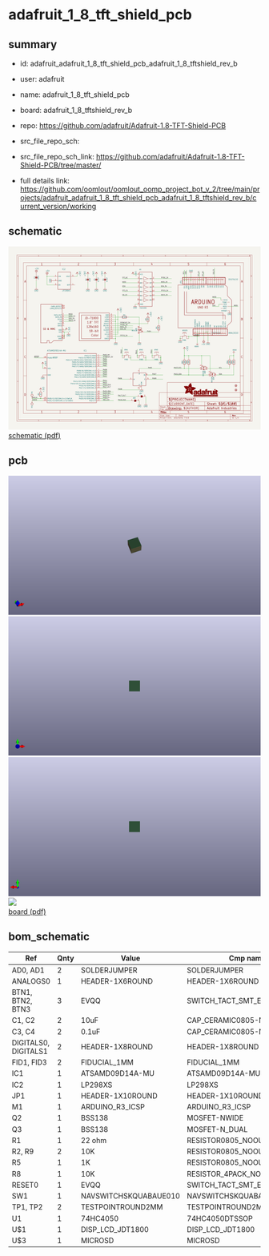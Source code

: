 # adafruit_1_8_tft_shield_pcb
 
## summary 
* id: adafruit_adafruit_1_8_tft_shield_pcb_adafruit_1_8_tftshield_rev_b
* user: adafruit
* name: adafruit_1_8_tft_shield_pcb
* board: adafruit_1_8_tftshield_rev_b
* repo: https://github.com/adafruit/Adafruit-1.8-TFT-Shield-PCB



* src_file_repo_sch: 
* src_file_repo_sch_link: https://github.com/adafruit/Adafruit-1.8-TFT-Shield-PCB/tree/master/
* full details link: https://github.com/oomlout/oomlout_oomp_project_bot_v_2/tree/main/projects/adafruit_adafruit_1_8_tft_shield_pcb_adafruit_1_8_tftshield_rev_b/current_version/working  

## schematic  
![](working_schematic_600.png)  
[schematic (pdf)](working_schematic.pdf) 






















## pcb  
![](working_3d_600.png) 
![](working_3d_front_600.png)  
![](working_3d_back_600.png)  
![](working_600.png)  
[board (pdf)](working.pdf)  


## bom_schematic
| Ref | Qnty | Value | Cmp name | Footprint | Description | Vendor | DNP | 
| --- | --- | --- | --- | --- | --- | --- | --- | 
| AD0, AD1 | 2 | SOLDERJUMPER | SOLDERJUMPER | working:SOLDERJUMPER_ARROW_NOPASTE |  |  |  | 
| ANALOGS0 | 1 | HEADER-1X6ROUND | HEADER-1X6ROUND | working:1X06_ROUND |  |  |  | 
| BTN1, BTN2, BTN3 | 3 | EVQQ | SWITCH_TACT_SMT_EVQQ2_SMALL | working:EVQ-Q2_SMALLER |  |  |  | 
| C1, C2 | 2 | 10uF | CAP_CERAMIC0805-NOOUTLINE | working:0805-NO |  |  |  | 
| C3, C4 | 2 | 0.1uF | CAP_CERAMIC0805-NOOUTLINE | working:0805-NO |  |  |  | 
| DIGITALS0, DIGITALS1 | 2 | HEADER-1X8ROUND | HEADER-1X8ROUND | working:1X08_ROUND |  |  |  | 
| FID1, FID3 | 2 | FIDUCIAL_1MM | FIDUCIAL_1MM | working:FIDUCIAL_1MM |  |  |  | 
| IC1 | 1 | ATSAMD09D14A-MU | ATSAMD09D14A-MU | working:QFN24_4MM |  |  |  | 
| IC2 | 1 | LP298XS | LP298XS | working:SOT23-5L |  |  |  | 
| JP1 | 1 | HEADER-1X10ROUND | HEADER-1X10ROUND | working:1X10_ROUND |  |  |  | 
| M1 | 1 | ARDUINO_R3_ICSP | ARDUINO_R3_ICSP | working:ARDUINOR3_ICSP |  |  |  | 
| Q2 | 1 | BSS138 | MOSFET-NWIDE | working:SOT23-WIDE |  |  |  | 
| Q3 | 1 | BSS138 | MOSFET-N_DUAL | working:SOT363 |  |  |  | 
| R1 | 1 | 22 ohm | RESISTOR0805_NOOUTLINE | working:0805-NO |  |  |  | 
| R2, R9 | 2 | 10K | RESISTOR0805_NOOUTLINE | working:0805-NO |  |  |  | 
| R5 | 1 | 1K | RESISTOR0805_NOOUTLINE | working:0805-NO |  |  |  | 
| R8 | 1 | 10K | RESISTOR_4PACK_NO | working:RESPACK_4X0603_NO |  |  |  | 
| RESET0 | 1 | EVQQ | SWITCH_TACT_SMT_EVQQ2_SMALL | working:EVQ-Q2_SMALLER |  |  |  | 
| SW1 | 1 | NAVSWITCHSKQUABAUE010 | NAVSWITCHSKQUABAUE010 | working:SKQUBAE010 |  |  |  | 
| TP1, TP2 | 2 | TESTPOINTROUND2MM | TESTPOINTROUND2MM | working:TESTPOINT_ROUND_2MM |  |  |  | 
| U1 | 1 | 74HC4050 | 74HC4050DTSSOP | working:TSSOP16 |  |  |  | 
| U$1 | 1 | DISP_LCD_JDT1800 | DISP_LCD_JDT1800 | working:JD-T1800 |  |  |  | 
| U$3 | 1 | MICROSD | MICROSD | working:MICROSD |  |  |  | 



